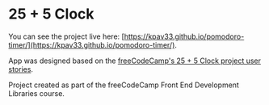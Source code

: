 # 25 + 5 Clock

You can see the project live here: [https://kpav33.github.io/pomodoro-timer/](https://kpav33.github.io/pomodoro-timer/).

App was designed based on the [freeCodeCamp's 25 + 5 Clock project user stories](https://www.freecodecamp.org/learn/front-end-libraries/front-end-libraries-projects/build-a-25--5-clock).

Project created as part of the freeCodeCamp Front End Development Libraries course.
